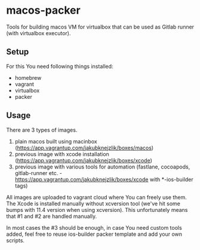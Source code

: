 # macos-packer

Tools for building macos VM for virtualbox that can be used as Gitlab runner (with virtualbox executor).

## Setup

For this You need following things installed:

- homebrew
- vagrant
- virtualbox
- packer

## Usage

There are 3 types of images.

1. plain macos built using macinbox (https://app.vagrantup.com/jakubknejzlik/boxes/macos)
1. previous image with xcode installation (https://app.vagrantup.com/jakubknejzlik/boxes/xcode)
1. previous image with various tools for automation (fastlane, cocoapods, gitlab-runner etc. - https://app.vagrantup.com/jakubknejzlik/boxes/xcode with \*-ios-builder tags)

All images are uploaded to vagrant cloud where You can freely use them. The Xcode is installed manually without xcversion tool (we've hit some bumps with 11.4 version when using xcversion). This unfortunately means that #1 and #2 are handled manually.

In most cases the #3 should be enough, in case You need custom tools added, feel free to reuse ios-builder packer template and add your own scripts.

